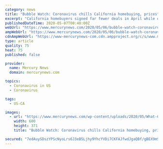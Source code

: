 ```yaml
---
category: news
title: "Bubble Watch: Coronavirus chills California homebuying, prices"
excerpt: "California homebuyers signed far fewer deals in April while owners listed slightly cheaper homes as the novel coronavirus continued to throttle the state’s economy. Source: My trusty spreadsheet looked at April stats from brokers’ listing services compiled by Realtor."
publishedDateTime: 2020-05-07T00:48:00Z
webUrl: "https://www.mercurynews.com/2020/05/06/bubble-watch-coronavirus-chills-california-homebuying-prices/"
ampWebUrl: "https://www.mercurynews.com/2020/05/06/bubble-watch-coronavirus-chills-california-homebuying-prices/amp/"
cdnAmpWebUrl: "https://www-mercurynews-com.cdn.ampproject.org/c/s/www.mercurynews.com/2020/05/06/bubble-watch-coronavirus-chills-california-homebuying-prices/amp/"
type: article
quality: 75
heat: 75
published: false

provider:
  name: Mercury News
  domain: mercurynews.com

topics:
  - Coronavirus in US
  - Coronavirus

tags:
  - US-CA

images:
  - url: "https://www.mercurynews.com/wp-content/uploads/2020/05/What-California-sellers-want-for-their-homes-1.png?w=600&h=371"
    width: 600
    height: 371
    title: "Bubble Watch: Coronavirus chills California homebuying, prices"

secured: "7edAuySDszYPScNyoLrs6J3eB5Ljhy9YhcYVDi7CKFAJfwdJgaQBf/gBEX9mS13e3ctW331ueh8g6zetPI/4CPZSThVq9A5ozgXu0zfGvC5PYisEuqhaYkjZV0MgqzA4p5BhB3kDBbskgK97nT/aB69S0JNHvH8Ql3FtXu8ijrTL0h8ESTWQXyCdpfz6Qio9LURpYnVga5/i3tdpLKbNlxNB9F+4tN55QfdEjQicI3nNeFiPyE3ojcEbFRzu+Y0v1lL/b1Oo6FhLzvMmhsRC139VNhbNndZpLKySTD/yLobhVSP8PHS1pYcAKTFCL5I//Oh+v/zOIab2Fa1n8SKcM/u4jz6kF5fFtUxHx9boigPm/mzlEGMPiMtD+v0hONfZjWuOhDiZYZ+UNUFEfz5RZVs5471k3wzKnswevknybS4IkHMxqT1dZ24uWWdRamxD6kCrJ5eYY3sufnshGqL8RwFwX0/mNg4Xw1HucDEAzIY=;RT8BjdDW6EqY/z2sZZA93A=="
---
```



